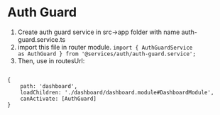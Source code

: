 <h1>Auth Guard</h1>

1) Create auth guard service in src->app folder with name auth-guard.service.ts
2) import this file in router module.
<code>import { AuthGuardService as AuthGuard } from '@services/auth/auth-guard.service';</code>
3) Then, use in routesUrl:
<code>
{
    path: 'dashboard',
    loadChildren: './dashboard/dashboard.module#DashboardModule',
    canActivate: [AuthGuard]
}
</code>
